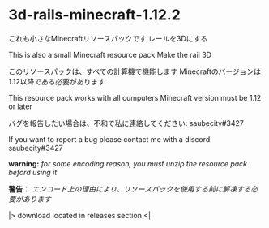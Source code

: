 # 3d-rails-minecraft-1.12.2

これも小さなMinecraftリソースパックです
レールを3Dにする

This is also a small Minecraft resource pack
Make the rail 3D

このリソースパックは、すべての計算機で機能します
Minecraftのバージョンは1.12以降である必要があります

This resource pack works with all cumputers
Minecraft version must be 1.12 or later

バグを報告したい場合は、不和で私に連絡してください: saubecity#3427

If you want to report a bug please contact me with a discord: saubecity#3427

**warning:** *for some encoding reason, you must unzip the resource pack beford using it*

**警告：** *エンコード上の理由により、リソースパックを使用する前に解凍する必要があります*

|> download located in releases section <|